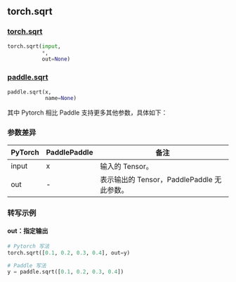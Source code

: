 ## torch.sqrt
### [torch.sqrt](https://pytorch.org/docs/stable/generated/torch.sqrt.html?highlight=sqrt#torch.sqrt)

```python
torch.sqrt(input,
           *,
           out=None)
```

### [paddle.sqrt](https://www.paddlepaddle.org.cn/documentation/docs/zh/api/paddle/sqrt_cn.html#sqrt)

```python
paddle.sqrt(x,
            name=None)
```

其中 Pytorch 相比 Paddle 支持更多其他参数，具体如下：
### 参数差异
| PyTorch       | PaddlePaddle | 备注                                                   |
| ------------- | ------------ | ------------------------------------------------------ |
| input         | x            | 输入的 Tensor。                   |
| out           | -            | 表示输出的 Tensor，PaddlePaddle 无此参数。               |


### 转写示例
#### out：指定输出
```python
# Pytorch 写法
torch.sqrt([0.1, 0.2, 0.3, 0.4], out=y)

# Paddle 写法
y = paddle.sqrt([0.1, 0.2, 0.3, 0.4])
```
